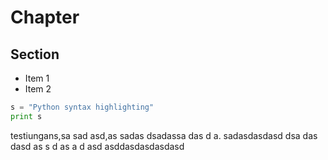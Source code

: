 Chapter
=======

Section
-------

* Item 1
* Item 2

```python
s = "Python syntax highlighting"
print s
```

testiungans,sa sad asd,as sadas dsadassa das d a.
sadasdasdasd  dsa das dasd 
as 
s d
as 
a
 d
asd asddasdasdasdasd


